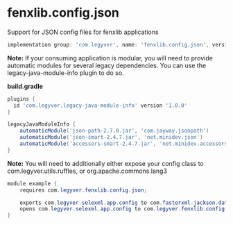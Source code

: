 # fenxlib.config.json
Support for JSON config files for fenxlib applications
```gradle
implementation group: 'com.legyver', name: 'fenxlib.config.json', version: '3.0.0'
```

**Note:** If your consuming application is modular, you will need to provide automatic modules for several legacy dependencies.
You can use the legacy-java-module-info plugin to do so.

**build.gradle**
```groovy
plugins {
  id 'com.legyver.legacy-java-module-info' version '1.0.0'
}

legacyJavaModuleInfo {
    automaticModule('json-path-2.7.0.jar', 'com.jayway.jsonpath')
    automaticModule('json-smart-2.4.7.jar', 'net.minidev.json')
    automaticModule('accessors-smart-2.4.7.jar', 'net.minidev.accessors')
}
```

**Note:**
You will need to additionally either expose your config class to com.legyver.utils.ruffles, or org.apache.commons.lang3
```java
module example {
    requires com.legyver.fenxlib.config.json;

    exports com.legyver.selexml.app.config to com.fasterxml.jackson.databind, com.legyver.utils.ruffles;
    opens com.legyver.selexml.app.config to com.legyver.fenxlib.config.json;
}
```